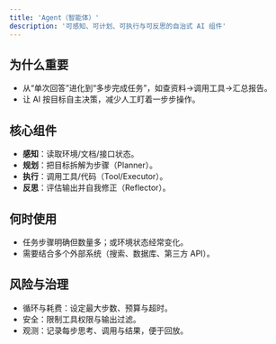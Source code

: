```yaml
---
title: 'Agent（智能体）'
description: '可感知、可计划、可执行与可反思的自治式 AI 组件'
---
```


## 为什么重要

- 从“单次回答”进化到“多步完成任务”，如查资料→调用工具→汇总报告。
- 让 AI 按目标自主决策，减少人工盯着一步步操作。

## 核心组件

- **感知**：读取环境/文档/接口状态。
- **规划**：把目标拆解为步骤（Planner）。
- **执行**：调用工具/代码（Tool/Executor）。
- **反思**：评估输出并自我修正（Reflector）。

## 何时使用

- 任务步骤明确但数量多；或环境状态经常变化。
- 需要结合多个外部系统（搜索、数据库、第三方 API）。

## 风险与治理

- 循环与耗费：设定最大步数、预算与超时。
- 安全：限制工具权限与输出过滤。
- 观测：记录每步思考、调用与结果，便于回放。
